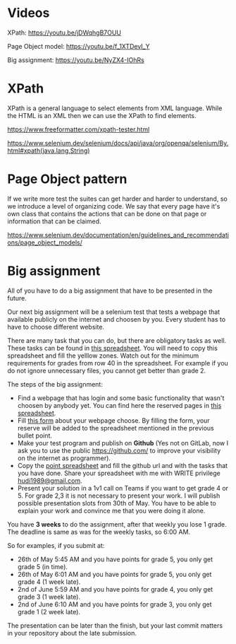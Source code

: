 # Videos

XPath: https://youtu.be/jDWqhgB7OUU

Page Object model: https://youtu.be/f_1XTDevI_Y

Big assignment: https://youtu.be/NyZX4-IOhRs

# XPath

XPath is a general language to select elements from XML language.
While the HTML is an XML then we can use the XPath to find elements.

https://www.freeformatter.com/xpath-tester.html

https://www.selenium.dev/selenium/docs/api/java/org/openqa/selenium/By.html#xpath(java.lang.String)


# Page Object pattern

If we write more test the suites can get harder and harder to understand, so we introduce a level of organizing code.
We say that every page have it's own class that contains the actions that can be done on that page or information that can be claimed.

https://www.selenium.dev/documentation/en/guidelines_and_recommendations/page_object_models/


# Big assignment

All of you have to do a big assignment that have to be presented in the future.

Our next big assignment will be a selenium test that tests a webpage that available publicly on the internet and choosen by you.
Every student has to have to choose different website.


There are many task that you can do, but there are obligatory tasks as well.
These tasks can be found in [this spreadsheet](https://docs.google.com/spreadsheets/d/1lwZlTShULZVSCxM-ew880VkdSffrruTUF229c-FsC5k/edit?usp=sharing).
You will need to copy this spreadsheet and fill the yelllow zones.
Watch out for the minimum requirements for grades from row 40 in the spreadsheet. For example if you do not ignore unnecessary files, you cannot get better than grade 2.


The steps of the big assignment:

- Find a webpage that has login and some basic functionality that wasn't choosen by anybody yet. You can find here the reserved pages in [this spreadsheet](https://docs.google.com/spreadsheets/d/1pVWcnxBJkw6f9679S2l4ZuaLa-QWQEEYAoFtjM3Bbw4/edit?usp=sharing).
- Fill [this form](https://docs.google.com/forms/d/e/1FAIpQLSeDvCWjhM4KrUV_1eQc45taf--5Uz798jruwcFd8vjvXVAyHg/viewform?usp=sf_link) about your webpage choose. By filling the form, your reserve will be added to the spreadsheet mentioned in the previous bullet point.
- Make your test program and publish on **Github** (Yes not on GitLab, now I ask you to use the public https://github.com/ to improve your visibility on the internet as programmer).
- Copy the [point spreadsheet](https://docs.google.com/spreadsheets/d/1lwZlTShULZVSCxM-ew880VkdSffrruTUF229c-FsC5k/edit?usp=sharing) and fill the github url and with the tasks that you have done. Share your spreadsheet with me with WRITE privilege hudi1989@gmail.com.
- Present your solution in a 1v1 call on Teams if you want to get grade 4 or 5. For grade 2,3 it is not necessary to present your work. I will publish possible presentation slots from 30th of May.  You have to be able to explain your work and convince me that you were doing it alone.

You have **3 weeks** to do the assignment, after that weekly you lose 1 grade. The deadline is same as was for the weekly tasks, so 6:00 AM.

So for examples, if you submit at:
- 26th of May 5:45 AM and you have points for grade 5, you only get grade 5 (in time).
- 26th of May 6:01 AM and you have points for grade 5, you only get grade 4 (1 week late).
- 2nd of June 5:59 AM and you have points for grade 4, you only get grade 3 (1 week late).
- 2nd of June 6:10 AM and you have points for grade 3, you only get grade 1 (2 week late).

The presentation can be later than the finish, but your last commit matters in your repository about the late submission.
